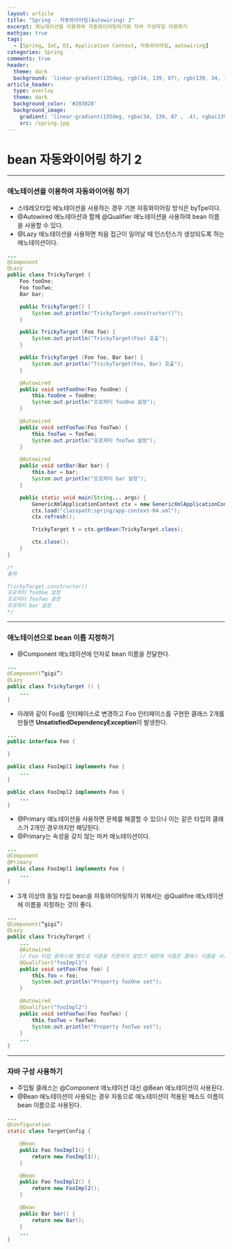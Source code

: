 ```yaml
---
layout: article
title: "Spring - 자동와이어링(Autowiring) 2"
excerpt: 애노테이션을 이용하여 자동와이어링하기와 자바 구성파일 이용하기
mathjax: true
tags:
  - [Spring, IoC, DI, Application Context, 자동와이어링, autowiring]
categories: Spring
comments: true
header:
  theme: dark
  background: 'linear-gradient(135deg, rgb(34, 139, 87), rgb(139, 34, 139))'
article_header:
  type: overlay
  theme: dark
  background_color: '#203028'
  background_image:
    gradient: 'linear-gradient(135deg, rgba(34, 139, 87 , .4), rgba(139, 34, 139, .4))'
    src: /spring.jpg
---
```


# bean 자동와이어링 하기 2

---

### 애노테이션을 이용하여 자동와이어링 하기

- 스테레오타입 에노테이션을 사용하는 경우 기본 자동와이어링 방식은 byTpe이다.
- @Autowired 애노테아션과 함께 @Qualifier 애노테이션을 사용하여 bean 이름을 사용할 수 있다.
- @Lazy 애노테이션을 사용하면 처음 접근이 일어날 때 인스턴스가 생성되도록 하는 애노테이션이다.

```java
...
@Component
@Lazy
public class TrickyTarget {
	Foo fooOne;
	Foo fooTwo;
	Bar bar;

	public TrickyTarget() [
		System.out.println("TrickyTarget.constructor()");
	}

	public TrickyTarget (Foo foo) {
		System.out.println("TrickyTarget(Foo) 호출");
	}

	public TrickyTarget (Foo foo, Bar bar) {
		System.out.println("TrickyTarget(Foo, Bar) 호출");
	}

	@Autowired
	public void setFooOne(Foo fooOne) {
		this.fooOne = fooOne;
		System.out.println("프로퍼티 fooOne 설정");
	}

	@Autowired
	public void setFooTwo(Foo fooTwo) {
		this.fooTwo = fooTwo;
		System.out.println("프로퍼티 fooTwo 설정");
	}

	@Autowired
	public void setBar(Bar bar) {
		this.bar = bar;
		System.out.println("프로퍼티 bar 설정");
	}

	public static void main(String... args) {
		GenericXmlApplicationContext ctx = new GenericXmlApplicationContext();
		ctx.load("classpath:spring/app-context-04.xml");
		ctx.refresh();

		TrickyTarget t = ctx.getBean(TrickyTarget.class);

		ctx.close();
	}
}

/*
출력

TrickyTarget.constructor()
프로퍼티 fooOne 설정
프로퍼티 fooTwo 설정
프로퍼티 bar 설정
*/
```

---

### 애노테이션으로 bean 이름 지정하기
- @Component 애노테이션에 인자로 bean 이름을 전달한다.

```java
...
@Component(“gigi”)
@Lazy
public class TrickyTarget () {
	...
}
```

- 아래와 같이 Foo를 인터페이스로 변경하고 Foo 인터페이스를 구현한 클래스 2개를 만들면 **UnsatisfiedDependencyException**이 발생한다.

```java
...
public interface Foo {

}

public class FooImpl1 implements Foo {
	...
}

public class FooImpl2 implements Foo {
	...
}
```

- @Primary 애노테이션을 사용하면 문제를 해결할 수 있으나 이는 같은 타입의 클래스가 2개인 경우까지만 해당된다.
- @Primary는 속성을 갖지 않는 마커 애노테이션이다.

```java
...
@Component
@Primary
public class FooImpl1 implements Foo {
	...
}
```

- 3개 이상의 동일 타입 bean을 자동와이어링하기 위해서는 @Qualifire 애노테이션에 이름을 지정하는 것이 좋다.

```java
...
@Component(“gigi”)
@Lazy
public class TrickyTarget {
	...
	@Autowired
	// Foo 탸입 클래스에 별도로 이름을 지정하지 않았기 때문에 이름은 클래스 이름을 사용한다.
	@Qualifier("fooImpl1")
	public void setFoo(Foo foo) {
		this.foo = foo;
		System.out.println("Property fooOne set");
	}

	@Autowired
	@Qualifier("fooImpl2")
	public void setFooTwo(Foo fooTwo) {
		this.fooTwo = fooTwo;
		System.out.println("Property fooTwo set");
	}
	...
}
```

---

### 자바 구성 사용하기

- 주입될 클래스는 @Component 애노테이션 대신 @Bean 애노테이션이 사용된다.
- @Bean 애노테이션이 사용되는 경우 자동으로 애노테이션이 적용된 메소드 이름이 bean 이름으로 사용된다.

```java
...
@Configuration
static class TargetConfig {

	@Bean
	public Foo fooImpl1() {
		return new FooImpl1();
	}

	@Bean
	public Foo fooImpl2() {
		return new FooImpl2();
	}

	@Bean
	public Bar bar() {
		return new Bar();
	}
	...
}
```
